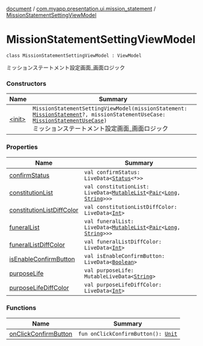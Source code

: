 [document](../../index.md) / [com.myapp.presentation.ui.mission_statement](../index.md) / [MissionStatementSettingViewModel](./index.md)

# MissionStatementSettingViewModel

`class MissionStatementSettingViewModel : ViewModel`

ミッションステートメント設定画面_画面ロジック

### Constructors

| Name | Summary |
|---|---|
| [&lt;init&gt;](-init-.md) | `MissionStatementSettingViewModel(missionStatement: `[`MissionStatement`](../../com.myapp.domain.model.entity/-mission-statement/index.md)`?, missionStatementUseCase: `[`MissionStatementUseCase`](../../com.myapp.domain.usecase/-mission-statement-use-case/index.md)`)`<br>ミッションステートメント設定画面_画面ロジック |

### Properties

| Name | Summary |
|---|---|
| [confirmStatus](confirm-status.md) | `val confirmStatus: LiveData<`[`Status`](../../com.myapp.presentation.utils/-status/index.md)`<*>>` |
| [constitutionList](constitution-list.md) | `val constitutionList: LiveData<`[`MutableList`](https://kotlinlang.org/api/latest/jvm/stdlib/kotlin.collections/-mutable-list/index.html)`<`[`Pair`](https://kotlinlang.org/api/latest/jvm/stdlib/kotlin/-pair/index.html)`<`[`Long`](https://kotlinlang.org/api/latest/jvm/stdlib/kotlin/-long/index.html)`, `[`String`](https://kotlinlang.org/api/latest/jvm/stdlib/kotlin/-string/index.html)`>>>` |
| [constitutionListDiffColor](constitution-list-diff-color.md) | `val constitutionListDiffColor: LiveData<`[`Int`](https://kotlinlang.org/api/latest/jvm/stdlib/kotlin/-int/index.html)`>` |
| [funeralList](funeral-list.md) | `val funeralList: LiveData<`[`MutableList`](https://kotlinlang.org/api/latest/jvm/stdlib/kotlin.collections/-mutable-list/index.html)`<`[`Pair`](https://kotlinlang.org/api/latest/jvm/stdlib/kotlin/-pair/index.html)`<`[`Long`](https://kotlinlang.org/api/latest/jvm/stdlib/kotlin/-long/index.html)`, `[`String`](https://kotlinlang.org/api/latest/jvm/stdlib/kotlin/-string/index.html)`>>>` |
| [funeralListDiffColor](funeral-list-diff-color.md) | `val funeralListDiffColor: LiveData<`[`Int`](https://kotlinlang.org/api/latest/jvm/stdlib/kotlin/-int/index.html)`>` |
| [isEnableConfirmButton](is-enable-confirm-button.md) | `val isEnableConfirmButton: LiveData<`[`Boolean`](https://kotlinlang.org/api/latest/jvm/stdlib/kotlin/-boolean/index.html)`>` |
| [purposeLife](purpose-life.md) | `val purposeLife: MutableLiveData<`[`String`](https://kotlinlang.org/api/latest/jvm/stdlib/kotlin/-string/index.html)`>` |
| [purposeLifeDiffColor](purpose-life-diff-color.md) | `val purposeLifeDiffColor: LiveData<`[`Int`](https://kotlinlang.org/api/latest/jvm/stdlib/kotlin/-int/index.html)`>` |

### Functions

| Name | Summary |
|---|---|
| [onClickConfirmButton](on-click-confirm-button.md) | `fun onClickConfirmButton(): `[`Unit`](https://kotlinlang.org/api/latest/jvm/stdlib/kotlin/-unit/index.html) |
